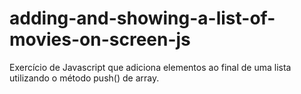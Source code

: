 # adding-and-showing-a-list-of-movies-on-screen-js

Exercício de Javascript que adiciona elementos ao final de uma lista utilizando o método push() de array.